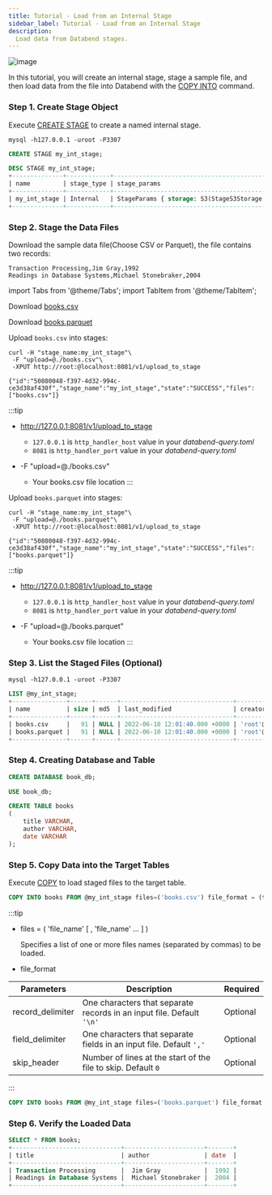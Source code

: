 ```yaml
---
title: Tutorial - Load from an Internal Stage
sidebar_label: Tutorial - Load from an Internal Stage
description:
  Load data from Databend stages.
---
```


![image](../../public/img/load/load-data-from-stage.png)

In this tutorial, you will create an internal stage, stage a sample file, and then load data from the file into Databend with the [COPY INTO](../14-sql-commands/10-dml/dml-copy-into-table.md) command.

### Step 1. Create Stage Object

Execute [CREATE STAGE](../14-sql-commands/00-ddl/40-stage/01-ddl-create-stage.md) to create a named internal stage.

```shell
mysql -h127.0.0.1 -uroot -P3307 
```

```sql
CREATE STAGE my_int_stage;
```

```sql
DESC STAGE my_int_stage;
+--------------+------------+-------------------------------------------------------------------------------------------------------------------------------------------------------------+-----------------------------------------------+--------------------------------------------------------------------------------------------------------------------+---------+
| name         | stage_type | stage_params                                                                                                                                                | copy_options                                  | file_format_options                                                                                                | comment |
+--------------+------------+-------------------------------------------------------------------------------------------------------------------------------------------------------------+-----------------------------------------------+--------------------------------------------------------------------------------------------------------------------+---------+
| my_int_stage | Internal   | StageParams { storage: S3(StageS3Storage { bucket: "", path: "", credentials_aws_key_id: "", credentials_aws_secret_key: "", encryption_master_key: "" }) } | CopyOptions { on_error: None, size_limit: 0 } | FileFormatOptions { format: Csv, skip_header: 0, field_delimiter: ",", record_delimiter: "\n", compression: None } |         |
+--------------+------------+-------------------------------------------------------------------------------------------------------------------------------------------------------------+-----------------------------------------------+--------------------------------------------------------------------------------------------------------------------+---------+
```

### Step 2. Stage the Data Files

Download the sample data file(Choose CSV or Parquet), the file contains two records:
```text
Transaction Processing,Jim Gray,1992
Readings in Database Systems,Michael Stonebraker,2004
```

import Tabs from '@theme/Tabs';
import TabItem from '@theme/TabItem';

<Tabs groupId="sample-data">

<TabItem value="csv" label="CSV">

Download [books.csv](https://datafuse-1253727613.cos.ap-hongkong.myqcloud.com/data/books.csv)

</TabItem>

<TabItem value="parquet" label="Parquet">

Download [books.parquet](https://datafuse-1253727613.cos.ap-hongkong.myqcloud.com/data/books.parquet)

</TabItem>

</Tabs>

<Tabs groupId="sample-data">

<TabItem value="csv" label="CSV">

Upload `books.csv` into stages:

```shell title='Request /v1/upload_to_stage' API
curl -H "stage_name:my_int_stage"\
 -F "upload=@./books.csv"\
 -XPUT http://root:@localhost:8081/v1/upload_to_stage
```

```text title='Response'
{"id":"50880048-f397-4d32-994c-ce3d38af430f","stage_name":"my_int_stage","state":"SUCCESS","files":["books.csv"]}
```

:::tip
* http://127.0.0.1:8081/v1/upload_to_stage
  * `127.0.0.1` is `http_handler_host` value in your *databend-query.toml*
  * `8081` is `http_handler_port` value in your *databend-query.toml*

* -F  \"upload=@./books.csv\"
  * Your books.csv file location
:::

</TabItem>

<TabItem value="parquet" label="Parquet">

Upload `books.parquet` into stages:

```shell title='Request /v1/upload_to_stage' API
curl -H "stage_name:my_int_stage"\
 -F "upload=@./books.parquet"\
 -XPUT http://root:@localhost:8081/v1/upload_to_stage
```

```text title='Response'
{"id":"50880048-f397-4d32-994c-ce3d38af430f","stage_name":"my_int_stage","state":"SUCCESS","files":["books.parquet"]}
```

:::tip
* http://127.0.0.1:8081/v1/upload_to_stage
  * `127.0.0.1` is `http_handler_host` value in your *databend-query.toml*
  * `8081` is `http_handler_port` value in your *databend-query.toml*

* -F  \"upload=@./books.parquet\"
  * Your books.csv file location
:::

</TabItem>

</Tabs>


### Step 3. List the Staged Files (Optional)

```shell
mysql -h127.0.0.1 -uroot -P3307 
```

```sql
LIST @my_int_stage;
+---------------+------+------+-------------------------------+--------------------+
| name          | size | md5  | last_modified                 | creator            |
+---------------+------+------+-------------------------------+--------------------+
| books.csv     |   91 | NULL | 2022-06-10 12:01:40.000 +0000 | 'root'@'127.0.0.1' |
| books.parquet |   91 | NULL | 2022-06-10 12:01:40.000 +0000 | 'root'@'127.0.0.1' |
+---------------+------+------+-------------------------------+--------------------+
```

### Step 4. Creating Database and Table

```sql
CREATE DATABASE book_db;
```

```sql
USE book_db;
```

```sql
CREATE TABLE books
(
    title VARCHAR,
    author VARCHAR,
    date VARCHAR
);
```

### Step 5. Copy Data into the Target Tables

Execute [COPY](../14-sql-commands/10-dml/dml-copy-into-table.md) to load staged files to the target table.

<Tabs groupId="sample-data">

<TabItem value="csv" label="CSV">

```sql
COPY INTO books FROM @my_int_stage files=('books.csv') file_format = (type = 'CSV' field_delimiter = ','  record_delimiter = '\n' skip_header = 0);
```

:::tip

* files = ( 'file_name' [ , 'file_name' ... ] )

  Specifies a list of one or more files names (separated by commas) to be loaded.


* file_format
 
| Parameters  | Description | Required |
| ----------- | ----------- | --- |
| record_delimiter | One characters that separate records in an input file. Default `'\n'` | Optional |
| field_delimiter | One characters that separate fields in an input file. Default `','` | Optional |
| skip_header | Number of lines at the start of the file to skip. Default `0` | Optional |
:::

</TabItem>

<TabItem value="parquet" label="Parquet">

```sql
COPY INTO books FROM @my_int_stage files=('books.parquet') file_format = (type = 'Parquet');
```

</TabItem>

</Tabs>


### Step 6. Verify the Loaded Data

```sql
SELECT * FROM books;
+------------------------------+----------------------+-------+
| title                        | author               | date  |
+------------------------------+----------------------+-------+
| Transaction Processing       |  Jim Gray            |  1992 |
| Readings in Database Systems |  Michael Stonebraker |  2004 |
+------------------------------+----------------------+-------+
```